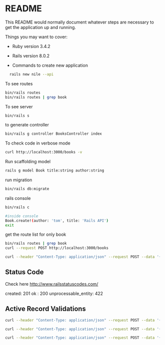 # README

This README would normally document whatever steps are necessary to get the
application up and running.

Things you may want to cover:

* Ruby version
3.4.2

* Rails version
8.0.2

* Commands
 to create new application

 ```bash
   rails new nile --api
```

To see routes

```bash
bin/rails routes
bin/rails routes | grep book
```
To see server

```bash
bin/rails s
```

to generate controller
```bash
bin/rails g controller BooksController index
```

To check code in verbose mode

```bash
curl http://localhost:3000/books -v
```

Run scaffolding model
```bash
rails g model Book title:string author:string
```

run migration
```bash
bin/rails db:migrate
```

rails console

```bash
bin/rails c

#inside console
Book.create!(author: 'tom', title: 'Rails API')
exit
```

get the route list for only book

```bash
bin/rails routes | grep book
curl --request POST http://localhost:3000/books

curl --header "Content-Type: application/json" --request POST --data '{"author": "James", "title": "a book"}' http://localhost:3000/books -v
```


## Status Code

Check here http://www.railsstatuscodes.com/

created: 201
ok : 200
unprocessable_entity: 422

## Active Record Validations


```bash
curl --header "Content-Type: application/json" --request POST --data '{"author": "JK", "title": "HP"}' http://localhost:3000/books -v

curl --header "Content-Type: application/json" --request POST --data '{"author": "JK", "title": "Harry Potter 1"}' http://localhost:3000/books -v

curl --header "Content-Type: application/json" --request POST --data '{"author": "JK Rowling", "title": "Harry Potter 1"}' http://localhost:3000/books -v
```
